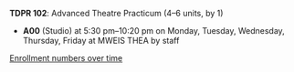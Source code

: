 **TDPR 102**: Advanced Theatre Practicum (4–6 units, by 1)

- **A00** (Studio) at 5:30 pm–10:20 pm on Monday, Tuesday, Wednesday, Thursday, Friday at MWEIS THEA by staff

[Enrollment numbers over time](./TDPR102.tsv)
